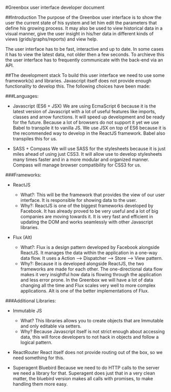 #Greenbox user interface developer document

##Introduction
The purpose of the Greenbox user interface is to show the user the current state of his system and let him edit the
parameters that define his growing process. It may also be used to view historical data in a visual manner, give the user
insight in his/her data in different kinds of views (grids/graphs/reports) and view help.

The user interface has to be fast, interactive and up to date. In some cases it has to view the latest data, not older
then a few seconds. To archieve this the user interface has to frequently communicate with the back-end via an API.

##The development stack
To build this user interface we need to use some framework(s) and libraries. Javascript itself does not provide enough
functionality to develop this. The following choices have been made:

###Languages:
* Javascript (ES6 + JSX)
  We are using EcmaScript 6 because it is the latest version of Javascript with a lot of useful features like imports,
  classes and arrow functions. It will speed up development and be ready for the future. Because a lot of browsers do not
  support it yet we use Babel to transpile it to vanilla JS. We use JSX on top of ES6 because it is the recommended way
  to develop in the ReactJS framework. Babel also transpiles this for us.

* SASS + Compass
  We will use SASS for the stylesheets because it is just miles ahead of using just CSS3. It will allow use to develop
  stylesheets many times faster and in a more modular and organized manner. Compass will manage browser compatibility for
  CSS3 for us.

###Frameworks:
* ReactJS
  * What?: This will be the framework that provides the view of our user interface. It is responsible for showing data to the user.
  * Why?: ReactJS is one of the biggest frameworks developed by Facebook. It has already proved to be very useful and
    a lot of big companies are moving towards it. It is very fast and efficient in updating the DOM and works seamlessly with other
    Javascript libraries.

* Flux (Alt)
  * What?: Flux is a design pattern developed by Facebook alongside ReactJS. It manages the data within the application
    in a one-way data flow. It uses a Action --> Dispatcher --> Store --> View pattern.
  * Why?: Because it is developed alongside ReactJS, the two frameworks are made for each other. The one-directional
    data flow makes it very insightful how data is flowing through the application and less error prone. In the Greenbox
    we will have a lot of data changing all the time and Flux scales very well to more complex applications. Alt is one
    of the better implementations of Flux.

###Additional Libraries:
* Immutable JS
  * What? This libraries allows you to create objects that are Immutable and only editable via setters.
  * Why? Because Javascript itself is not strict enough about accessing data, this will force developers to not hack in
    objects and follow a logical pattern.

* ReactRouter
  React itself does not provide routing out of the box, so we need something for this.

* Superagent Bluebird
  Because we need to do HTTP calls to the server we need a library for that. Superagent does just that in a very clean
  matter, the bluebird version makes all calls with promises, to make handling them more easy.
